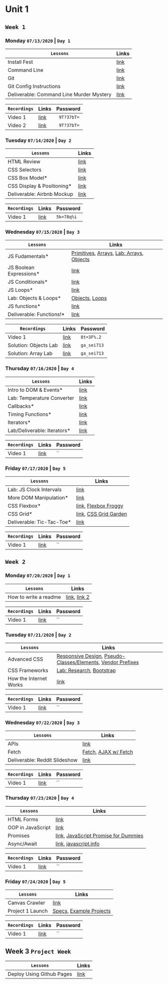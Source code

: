 # Unit 1

## `Week 1`
### Monday `07/13/2020` | `Day 1`

| `Lessons`                                      | Links |
|------------------------------------------------|----------------------------------------------------------|
| Install Fest                                   | [link](https://tmdarneille.gitbook.io/sei-ga-sea/00-config-deployment/installfest)   |
| Command Line                                   | [link](https://tmdarneille.gitbook.io/sei-ga-sea/01-workflow/01readme)   | 
| Git                                            | [link](https://github.com/TaylorDarneille/SEI713/blob/master/00-config-deployment/installfest/osx/readme.md#git)   |
| Git Config Instructions                        | [link](https://github.com/TaylorDarneille/SEI713/blob/master/00-config-deployment/installfest/osx/readme.md#git) |
| Deliverable: Command Line Murder Mystery       | [link](https://github.com/WDI-SEA/command-line-murder-mystery)  | 

| `Recordings`     | Links | Password |
|------------------|-----|-----|
| Video 1          | [link](https://generalassembly.zoom.us/rec/share/_uF7PbOo3UVJQbfttWL8Wq0qToPkeaa8hnQc-_EOxBm1vkTPqD6tdklagcFs2Sfk?startTime=1594666624000)   | ` 9T?37bT=` |
| Video 2          | [link](https://generalassembly.zoom.us/rec/share/_uF7PbOo3UVJQbfttWL8Wq0qToPkeaa8hnQc-_EOxBm1vkTPqD6tdklagcFs2Sfk?startTime=1594672823000)   | ` 9T?37bT=` |

### Tuesday `07/14/2020` | `Day 2`

| `Lessons`                                      | Links |
|------------------------------------------------|----------------------------------------------------------|
| HTML Review                                    | [link](https://tmdarneille.gitbook.io/sei-ga-sea/03-html-css/html-review)   |
| CSS Selectors                                  | [link](https://tmdarneille.gitbook.io/sei-ga-sea/03-html-css/css-selectors)   | 
| CSS Box Model*                                 | [link](https://tmdarneille.gitbook.io/sei-ga-sea/03-html-css/00readme/01box-model)   |
| CSS Display & Positioning*                     | [link](https://tmdarneille.gitbook.io/sei-ga-sea/03-html-css/00readme/02display-positioning)   |
| Deliverable: Airbnb Mockup                     | [link](https://github.com/WDI-SEA/css-airbnb)   | 

| `Recordings`     | Links | Password |
|------------------|-----|-----|
| Video 1          | [link](https://generalassembly.zoom.us/rec/share/5OpEDKnwzGNJW42W5WbgZqB9N4nfX6a8gCVIr_NfzB5NGdcjeBmDvtjd75E80hfC)   | `5k=78q%i` |

### Wednesday `07/15/2020` | `Day 3`

| `Lessons`                                      | Links |
|------------------------------------------------|----------------------------------------------------------|
| JS Fudamentals*                                | [Primitives](https://tmdarneille.gitbook.io/sei-ga-sea/javascript/js-primitives), [Arrays](https://tmdarneille.gitbook.io/sei-ga-sea/javascript/js-arrays), [Lab: Arrays](https://github.com/WDI-SEA/js-primitives/blob/master/readme.md), [Objects](https://tmdarneille.gitbook.io/sei-ga-sea/javascript/js-objects)    |
| JS Boolean Expressions*                        | [link](https://www.google.com/url?q=https%3A%2F%2Ftmdarneille.gitbook.io%2Fsei-ga-sea%2Fjavascript%2Fjs-control-flow%2F02boolean&sa=D&ust=1601750737605000&usg=AOvVaw0nl80she4C7jCNh5NztQjp)   | 
| JS Conditionals*                               | [link](https://tmdarneille.gitbook.io/sei-ga-sea/javascript/js-control-flow/03conditionals)   |
| JS Loops*                                      | [link](https://tmdarneille.gitbook.io/sei-ga-sea/javascript/js-control-flow/04loops)   |
| Lab: Objects & Loops*                     | [Objects](https://www.google.com/url?q=https%3A%2F%2Fgithub.com%2FWDI-SEA%2Fjs-object-challenges%2Fblob%2Fmaster%2FREADME.md&sa=D&ust=1601750737606000&usg=AOvVaw1LbiU9ywqv_UyLVfXT2f1R), [Loops](https://www.google.com/url?q=https%3A%2F%2Fgithub.com%2FWDI-SEA%2FJS-Basic-Loops&sa=D&ust=1601750737606000&usg=AOvVaw1j0dVxCE1y9s4jvTTJfz-0)   | 
| JS functions*                     | [link](https://tmdarneille.gitbook.io/sei-ga-sea/javascript/01functions)   | 
| Deliverable: Functions!*                       | [link](https://github.com/WDI-SEA/functions-lab)   | 

| `Recordings`     | Links | Password |
|------------------|-----|-----|
| Video 1                        | [link](https://generalassembly.zoom.us/rec/share/69F-fqig2jhIG6ORy0zCXul7IZu9aaa8gSId_voFxU_m2cSWSFlkhtp5ukY2whld)   | `8t=3F%.2` |
| Solution: Objects Lab          | [link](https://generalassembly.zoom.us/rec/play/tcd5f7-s-243HdLE4gSDBqR6W425evishiYf_KVexB2wU3kCNgCiYORBY7cA1IqYNiXxVcOOnJ77rUvg?autoplay=true&startTime=1594861877000)   | `ga_sei713` |
| Solution: Array Lab            | [link](https://generalassembly.zoom.us/rec/share/1JRPbKyq2U1LTK-XuGiFY617A767X6a81SVPqPVfxBvtxcKSaBo26skWTBOMQNMb?startTime=1594863168000)   | `ga_sei713` |

### Thursday `07/16/2020` | `Day 4`

| `Lessons`                                      | Links |
|------------------------------------------------|----------------------------------------------------------|
| Intro to DOM & Events*                                | [link](https://tmdarneille.gitbook.io/sei-ga-sea/javascript/01readme)   |
| Lab: Temperature Converter                                 | [link](https://github.com/WDI-SEA/temperature-converter-dom)   | 
| Callbacks*                                | [link](https://tmdarneille.gitbook.io/sei-ga-sea/javascript/01functions/02callbacks)   |
| Timing Functions*                     | [link](https://tmdarneille.gitbook.io/sei-ga-sea/javascript/01functions/03timing-functions)   |
| Iterators*                     | [link](https://tmdarneille.gitbook.io/sei-ga-sea/javascript/01functions/04iterators)   | 
| Lab/Deliverable: Iterators*                     | [link](https://github.com/WDI-SEA/js-callbacks-iterators)   | 

| `Recordings`     | Links | Password |
|------------------|-----|-----|
| Video 1          | [link]()   | `` |

### Friday `07/17/2020` | `Day 5`


| `Lessons`                                      | Links |
|------------------------------------------------|----------------------------------------------------------|
| Lab: JS Clock Intervals                                    | [link](https://github.com/TaylorDarneille/js-clock-intervals-exercise)   |
| More DOM Manipulation*                                  | [link](https://tmdarneille.gitbook.io/sei-ga-sea/javascript/02more-manipulation)   | 
| CSS Flexbox*                                 | [link](https://tmdarneille.gitbook.io/sei-ga-sea/03-html-css/00readme/06flexbox), [Flexbox Froggy](http://flexboxfroggy.com)   |
| CSS Grid*                     | [link](https://tmdarneille.gitbook.io/sei-ga-sea/03-html-css/00readme/07grid), [CSS Grid Garden](http://cssgridgarden.com)   |
| Deliverable: Tic-Tac-Toe*                     | [link](https://github.com/romebell/tik-tak-toe)   | 

| `Recordings`     | Links | Password |
|------------------|-----|-----|
| Video 1          | [link]()   | `` |

## `Week 2`

### Monday `07/20/2020` | `Day 1`

| `Lessons`                                      | Links |
|------------------------------------------------|----------------------------------------------------------|
| How to write a readme                                | [link](https://guides.github.com/pdfs/markdown-cheatsheet-online.pdf), [link 2](https://www.markdownguide.org/cheat-sheet/#extended-syntax)   |

| `Recordings`     | Links | Password |
|------------------|-----|-----|
| Video 1          | [link]()   | `` |

### Tuesday `07/21/2020` | `Day 2`


| `Lessons`                                      | Links |
|------------------------------------------------|----------------------------------------------------------|
| Advanced CSS                                | [Responsive Design](https://gawdiseattle.gitbook.io/wdi/03-html-css/css-responsive-design/02responsivedesign), [Pseudo-Classes/Elements](https://gawdiseattle.gitbook.io/wdi/03-html-css/css-responsive-design/03pseudo),  [Vendor Prefixes](https://gawdiseattle.gitbook.io/wdi/03-html-css/css-responsive-design/04vendorprefixes)  |
| CSS Frameworks                                  | [Lab: Research](https://gawdiseattle.gitbook.io/wdi/03-html-css/css-frameworks), [Bootstrap](https://gawdiseattle.gitbook.io/wdi/03-html-css/css-bootstrap) | 
| How the Internet Works                                | [link](https://tmdarneille.gitbook.io/sei-ga-sea/09-other-topics/internet-fundamentals)   |

| `Recordings`     | Links | Password |
|------------------|-----|-----|
| Video 1          | [link]()   | `` |

### Wednesday `07/22/2020` | `Day 3`

| `Lessons`                                      | Links |
|------------------------------------------------|----------------------------------------------------------|
| APIs                                    | [link](https://tmdarneille.gitbook.io/sei-ga-sea/00readme)   |
| Fetch                                 | [Fetch](https://tmdarneille.gitbook.io/sei-ga-sea/00readme/fetch), [AJAX w/ Fetch](https://tmdarneille.gitbook.io/sei-ga-sea/00readme/ajax-fetch)  | 
| Deliverable: Reddit Slideshow                              | [link](https://github.com/romebell/fetch-reddit-slideshow)  |

| `Recordings`     | Links | Password |
|------------------|-----|-----|
| Video 1          | [link]()   | `` |

### Thursday `07/23/2020` | `Day 4`

| `Lessons`                                      | Links |
|------------------------------------------------|----------------------------------------------------------|
| HTML Forms                                | [link](https://github.com/romebell/html-forms)   |
| OOP in JavaScript                                  | [link](https://gawdiseattle.gitbook.io/wdi/javascript/01-js-oop-2019)   | 
| Promises                                | [link](https://tmdarneille.gitbook.io/sei-ga-sea/javascript/js-control-flow/05promises#creating-a-promise), [JavaScript Promise for Dummies](https://scotch.io/tutorials/javascript-promises-for-dummies)   |
| Async/Await                     | [link](https://tmdarneille.gitbook.io/sei-ga-sea/javascript/additional-topics/ajax-async-await), [javascript.info](https://javascript.info/async-await)  |

| `Recordings`     | Links | Password |
|------------------|-----|-----|
| Video 1          | [link]()   | `` |

### Friday `07/24/2020` | `Day 5`

| `Lessons`                                      | Links |
|------------------------------------------------|----------------------------------------------------------|
| Canvas Crawler                                 | [link](https://github.com/WDI-SEA/canvas-crawler)   |
| Project 1 Launch                               | [Specs](https://tmdarneille.gitbook.io/sei-ga-sea/11-projects/project-1), [Example Projects](https://tmdarneille.gitbook.io/sei-ga-sea/11-projects/past-projects/project1)   | 

| `Recordings`     | Links | Password |
|------------------|-----|-----|
| Video 1          | [link]()   | `` |

## Week 3 `Project Week`
| `Lessons`                                      | Links |
|------------------------------------------------|----------------------------------------------------------|
| Deploy Using Github Pages                       | [link](https://tmdarneille.gitbook.io/sei-ga-sea/00-config-deployment/deploy-github-pages)   |
